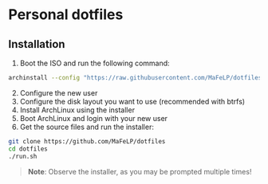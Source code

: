 # Personal dotfiles
## Installation
1. Boot the ISO and run the following command:

```bash
archinstall --config "https://raw.githubusercontent.com/MaFeLP/dotfiles/main/archinstall_user.json"
```

2. Configure the new user
3. Configure the disk layout you want to use (recommended with btrfs)
4. Install ArchLinux using the installer
5. Boot ArchLinux and login with your new user
6. Get the source files and run the installer:

```bash
git clone https://github.com/MaFeLP/dotfiles
cd dotfiles
./run.sh
```

> **Note**: Observe the installer, as you may be prompted multiple times!

